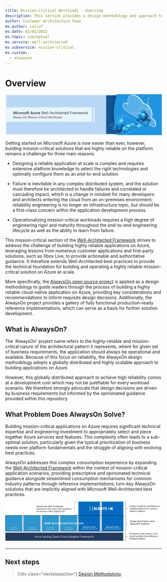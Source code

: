 ```yaml
---
title: Mission-Critical Workloads - Overview
description: This section provides a design methodology and approach to building highly-reliable applications on Microsoft Azure for mission-critical workloads
author: Customer Architecture Team
ms.author: calcof
ms.date: 02/01/2022
ms.topic: conceptual
ms.service: well-architected
ms.subservice: mission-critical
ms.custom:
  - alwayson
---
```


# Overview

[![Mission-Critical Banner](./images/alwayson-banner.png "Always On Mission Critical Workloads")](./alwayson-overview.md)

Getting started on Microsoft Azure is now easier than ever, however, building mission-critical solutions that are highly reliable on the platform remains a challenge for three main reasons:

- Designing a reliable application at scale is complex and requires extensive platform knowledge to select the right technologies and optimally configure them as an end-to-end solution.

- Failure is inevitable in any complex distributed system, and the solution must therefore be architected to handle failures and correlated or cascading impact, which is a change in mindset for many developers and architects entering the cloud from an on-premises environment; reliability engineering is no longer an infrastructure topic, but should be a first-class concern within the application development process.

- Operationalizing mission-critical workloads requires a high degree of engineering rigor and maturity throughout the end-to-end engineering lifecycle as well as the ability to learn from failure.

This mission-critical section of the [Well-Architected Framework](/azure/architecture/framework/) strives to address the challenge of building highly reliable applications on Azure, leveraging lessons from numerous customer applications and first-party solutions, such as Xbox Live, to provide actionable and authoritative guidance. It therefore extends Well-Architected best practices to provide the technical foundation for building and operating a highly reliable mission-critical solution on Azure at-scale.

More specifically, the [AlwaysOn open source project](http://github.com/azure/alwayson) is applied as a design methodology to guide readers through the process of building a highly reliable cloud-native application on Azure, providing key considerations and recommendations to inform requisite design decisions. Additionally, the AlwaysOn project provides a gallery of fully functional production-ready reference implementations, which can serve as a basis for further solution development.

## What is AlwaysOn?

The 'AlwaysOn' project name refers to the highly-reliable and mission-critical nature of the architectural pattern it represents, where for given set of business requirements, the application should always be operational and available. Because of this focus on reliability, the AlwaysOn design methodology adopts a globally distributed and highly scalable approach to building applications on Azure.

However, this globally distributed approach to achieve high reliability comes at a development cost which may not be justifiable for every workload scenario. We therefore strongly advocate that design decisions are driven by business requirements but informed by the opinionated guidance provided within this repository.

## What Problem Does AlwaysOn Solve?

Building mission-critical applications on Azure requires significant technical expertise and engineering investment to appropriately select and piece together Azure services and features. This complexity often leads to a sub-optimal solution, particularly given the typical prioritization of business needs over platform fundamentals and the struggle of aligning with evolving best practices.

AlwaysOn addresses this complex consumption experience by expanding the [Well-Architected Framework](/azure/architecture/framework/) within the context of mission-critical application scenarios, providing prescriptive and opinionated technical guidance alongside streamlined consumption mechanisms for common industry patterns through  reference implementations; turn-key AlwaysOn solutions that are implicitly aligned with Microsoft Well-Architected best practices.

[![AlwaysOn Positioning](./images/alwayson-positioning.png "Extending Well-Architected for Mission-Critical")](./alwayson-overview.md)

---

## Next steps

> [!div class="nextstepaction"]
> [Design Methodology](./alwayson-design-methodology.md)